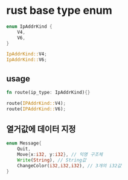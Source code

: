 # rust base type enum

```rs
enum IpAddrKind {
    V4,
    V6,
}

IpAddrKind::V4;
IpAddrKind::V6;
```

## usage

```rs
fn route(ip_type: IpAddrKind){}

route(IPAddrKind::V4);
route(IPAddrKind::V6);
```

## 열거값에 데이터 지정

```rs
enum Message{
    Quit,
    Move{x:i32, y:i32}, // 익명 구조체
    Write(String), // String값
    ChangeColor(i32,i32,i32), // 3개의 i32값
}
```
